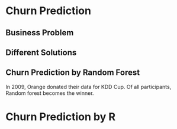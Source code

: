 # Churn Prediction


## Business Problem

## Different Solutions

## Churn Prediction by Random Forest

In 2009, Orange donated their data for KDD Cup. Of all participants, Random forest becomes the winner.

# Churn Prediction by R
